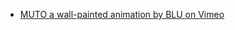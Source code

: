 
- [MUTO a wall-painted animation by BLU on Vimeo](/2008/05/muto-a-wall-painted-animation-by-blu-on-vimeo/)
